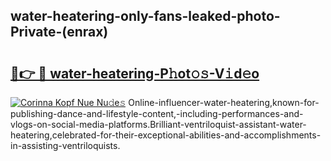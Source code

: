 ## water-heatering-only-fans​-leaked-photo​-Private-(enrax)


# <h2><a href="https://mediaupload.pro?title=water-heatering&ref=git">🔗👉 🔴 water-heatering-P𝚑ot𝚘𝚜-V𝚒d𝚎o</a></h2>

[![Corinna Kopf Nue Nu𝚍e𝚜](https://i.imgur.com/0qMVB7G.gif)](https://mediaupload.pro?title=water-heatering&ref=git)
Online-influencer-water-heatering,known-for-publishing-dance-and-lifestyle-content,-including-performances-and-vlogs-on-social-media-platforms.Brilliant-ventriloquist-assistant-water-heatering,celebrated-for-their-exceptional-abilities-and-accomplishments-in-assisting-ventriloquists.  